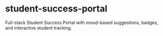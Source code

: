 # student-success-portal
Full-stack Student Success Portal with mood-based suggestions, badges, and interactive student tracking.

